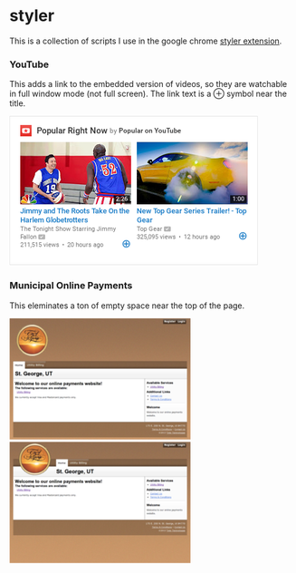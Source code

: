 # styler

This is a collection of scripts I use in the google chrome [styler extension](https://chrome.google.com/webstore/detail/styler/bogdgcfoocbajfkjjolkmcdcnnellpkb).

### YouTube

This adds a link to the embedded version of videos, so they are watchable in full window mode (not full screen). The link text is a ⊕ symbol near the title.

![YouTube example](https://raw.githubusercontent.com/knickers/styler/master/img/youtube-1.png)

### Municipal Online Payments

This eleminates a ton of empty space near the top of the page.

![Municipal online payments example 1](https://raw.githubusercontent.com/knickers/styler/master/img/municipal-online-payment-1.png) ![Municipal online payments example 2](https://raw.githubusercontent.com/knickers/styler/master/img/municipal-online-payment-2.png)
